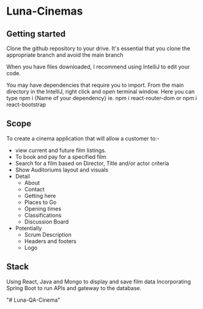 # Luna-Cinemas

## Getting started

Clone the github repository to your drive. It's essential that you clone the appropriate branch and avoid the main branch

When you have files downloaded, I recommend using IntelliJ to edit your code.

You may have dependencies that require you to import. From the main directory in the IntelliJ, right click and open terminal window. 
Here you can type npm i {Name of your dependency} ie. npm i react-router-dom or npm i react-bootstrap

## Scope
To create a cinema application that will allow a customer to:-
* view current and future film listings. 
* To book and pay for a specified film
* Search for a film based on Director, Title and/or actor criteria
* Show Auditoriums layout and visuals
* Detail 
  * About
  * Contact
  * Getting here
  * Places to Go
  * Opening times
  * Classifications
  * Discussion Board
* Potentially
  * Scrum Description
  * Headers and footers
  * Logo
  
## Stack
Using React, Java and Mongo to display and save film data
Incorporating Spring Boot to run APIs and gateway to the database.

"# Luna-QA-Cinema" 
